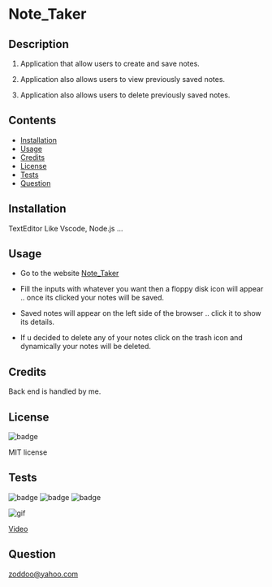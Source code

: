 # Note_Taker

## Description

1. Application that allow users to create and save notes.

1. Application also allows users to view previously saved notes.

1. Application also allows users to delete previously saved notes.

## Contents

* [Installation](#installation)
* [Usage](#usage)
* [Credits](#credits)
* [License](#license)
* [Tests](#tests)
* [Question](#question)
                 
## Installation

TextEditor Like Vscode, Node.js ...
                
## Usage
 * Go to the website [Note_Taker](https://aqueous-ridge-05180.herokuapp.com)

 * Fill the inputs with whatever you want then a floppy disk icon will appear .. once its clicked your notes will be saved.

*  Saved notes will appear on the left side of the browser .. click it to show its details.

* If u decided to delete any of your notes click on the trash icon and dynamically your notes will be deleted.

## Credits
 
Back end is handled by me.

## License
![badge](https://img.shields.io/badge/Moddoo-ahmed-teal)

MIT license 
                
## Tests

![badge](https://img.shields.io/badge/License-MIT-yellowgreen)
![badge](https://img.shields.io/badge/dependencies-upto_date-hotpink)
![badge](https://img.shields.io/badge/Version-v1.0.0-blue)

![gif](https://camo.githubusercontent.com/655f5a96b5b6ccb833dbb6e1c77696276a9bd0fb/68747470733a2f2f6d656469612e67697068792e636f6d2f6d656469612f55516c66595175674437726d6363776c76392f67697068792e676966)

[Video](https://zoddoo.tinytake.com/tt/NDEyMTc0MV8xMjY4OTQxOA)
                
## Question

zoddoo@yahoo.com
